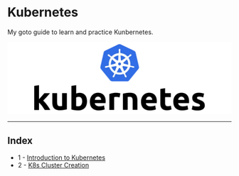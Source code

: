 # Kubernetes

My goto guide to learn and practice Kunbernetes.

![k8](images/01.webp)

---
## Index
- 1 - [Introduction to Kubernetes](intro.md)
- 2 - [K8s Cluster Creation](https://github.com/Tariq-Mehmood-Malik/Kubernetes-Cluster-Creation/blob/main/README.md)
  
